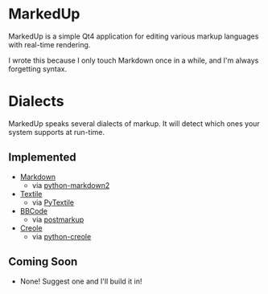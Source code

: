 # MarkedUp

MarkedUp is a simple Qt4 application for editing various markup languages with real-time rendering.

I wrote this because I only touch Markdown once in a while, and I'm always forgetting syntax.

# Dialects

MarkedUp speaks several dialects of markup.  It will detect which ones your system supports at run-time.

## Implemented

* [Markdown](http://daringfireball.net/projects/markdown/)
  * via [python-markdown2](http://code.google.com/p/python-markdown2/)
* [Textile](http://www.textism.com/tools/textile/)
  * via [PyTextile](http://github.com/jsamsa/python-textile)
* [BBCode](http://www.phpbb.com/community/faq.php?mode=bbcode)
  * via [postmarkup](http://code.google.com/p/postmarkup/)
* [Creole](http://www.wikicreole.org/)
  * via [python-creole](http://code.google.com/p/python-creole/)

## Coming Soon

* None! Suggest one and I'll build it in!